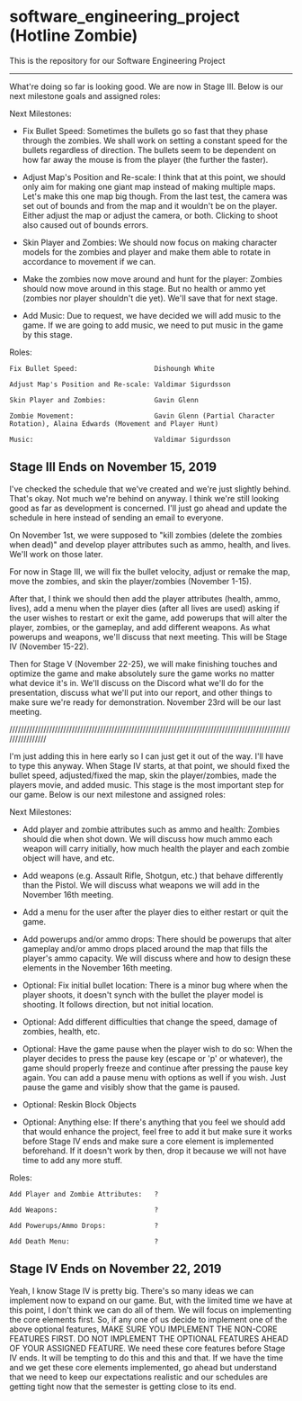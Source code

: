 # software_engineering_project (Hotline Zombie)
This is the repository for our Software Engineering Project

--------------------------------------------------------------------------------------------------------------
What're doing so far is looking good. We are now in Stage III. Below is our next milestone goals and assigned roles:

Next Milestones:
- Fix Bullet Speed: Sometimes the bullets go so fast that they phase through the zombies. We shall work on setting a constant speed for the bullets regardless of direction. The bullets seem to be dependent on how far away the mouse is from the player (the further the faster). 

- Adjust Map's Position and Re-scale: I think that at this point, we should only aim for making one giant map instead of making multiple maps. Let's make this one map big though. From the last test, the camera was set out of bounds and from the map and it wouldn't be on the player. Either adjust the map or adjust the camera, or both. Clicking to shoot also caused out of bounds errors.

- Skin Player and Zombies: We should now focus on making character models for the zombies and player and make them able to rotate in accordance to movement if we can.
	
- Make the zombies now move around and hunt for the player: Zombies should now move around in this stage. But no health or ammo yet (zombies nor player shouldn't die yet). We'll save that for next stage.

- Add Music: Due to request, we have decided we will add music to the game. If we are going to add music, we need to put music in the game by this stage.
	
	
Roles:

	Fix Bullet Speed:                   Dishoungh White 
	
	Adjust Map's Position and Re-scale: Valdimar Sigurdsson
	
	Skin Player and Zombies:            Gavin Glenn
	
	Zombie Movement:                    Gavin Glenn (Partial Character Rotation), Alaina Edwards (Movement and Player Hunt)
	
	Music:                              Valdimar Sigurdsson


Stage III Ends on November 15, 2019
----------------------------------------------------------------------------------------------------------------

I've checked the schedule that we've created and we're just slightly behind. That's okay. Not much we're behind on anyway. I think we're still looking good as far as development is concerned. I'll just go ahead and update the schedule in here instead of sending an email to everyone.

On November 1st, we were supposed to "kill zombies (delete the zombies when dead)" and develop player attributes such as ammo, health, and lives. We'll work on those later. 

For now in Stage III, we will fix the bullet velocity, adjust or remake the map, move the zombies, and skin the player/zombies (November 1-15). 

After that, I think we should then add the player attributes (health, ammo, lives), add a menu when the player dies (after all lives are used) asking if the user wishes to restart or exit the game, add powerups that will alter the player, zombies, or the gameplay, and add different weapons. As what powerups and weapons, we'll discuss that next meeting. This will be Stage IV (November 15-22).

Then for Stage V (November 22-25), we will make finishing touches and optimize the game and make absolutely sure the game works no matter what device it's in. We'll discuss on the Discord what we'll do for the presentation, discuss what we'll put into our report, and other things to make sure we're ready for demonstration. November 23rd will be our last meeting.

////////////////////////////////////////////////////////////////////////////////////////////////////////////////

I'm just adding this in here early so I can just get it out of the way. I'll have to type this anyway. When Stage IV starts, at that point, we should fixed the bullet speed, adjusted/fixed the map, skin the player/zombies, made the players movie, and added music. This stage is the most important step for our game. Below is our next milestone and assigned roles:

Next Milestones:
- Add player and zombie attributes such as ammo and health: Zombies should die when shot down. We will discuss how much ammo each weapon will carry initially, how much health the player and each zombie object will have, and etc. 

- Add weapons (e.g. Assault Rifle, Shotgun, etc.) that behave differently than the Pistol. We will discuss what weapons we will add in the November 16th meeting. 

- Add a menu for the user after the player dies to either restart or quit the game. 

- Add powerups and/or ammo drops: There should be powerups that alter gameplay and/or ammo drops placed around the map that fills the player's ammo capacity. We will discuss where and how to design these elements in the November 16th meeting.

- Optional: Fix initial bullet location: There is a minor bug where when the player shoots, it doesn't synch with the bullet the player model is shooting. It follows direction, but not initial location.

- Optional: Add different difficulties that change the speed, damage of zombies, health, etc. 

- Optional: Have the game pause when the player wish to do so: When the player decides to press the pause key (escape or 'p' or whatever), the game should properly freeze and continue after pressing the pause key again. You can add a pause menu with options as well if you wish. Just pause the game and visibly show that the game is paused. 

- Optional: Reskin Block Objects

- Optional: Anything else: If there's anything that you feel we should add that would enhance the project, feel free to add it but make sure it works before Stage IV ends and make sure a core element is implemented beforehand. If it doesn't work by then, drop it because we will not have time to add any more stuff.


Roles:
	
	Add Player and Zombie Attributes:   ?
	
	Add Weapons:                        ?
	
	Add Powerups/Ammo Drops:            ?
	
	Add Death Menu:                     ?
	
Stage IV Ends on November 22, 2019
--------------------
Yeah, I know Stage IV is pretty big. There's so many ideas we can implement now to expand on our game. But, with the limited time we have at this point, I don't think we can do all of them. We will focus on implementing the core elements first. So, if any one of us decide to implement one of the above optional features, MAKE SURE YOU IMPLEMENT THE NON-CORE FEATURES FIRST. DO NOT IMPLEMENT THE OPTIONAL FEATURES AHEAD OF YOUR ASSIGNED FEATURE. We need these core features before Stage IV ends. It will be tempting to do this and this and that. If we have the time and we get these core elements implemented, go ahead but understand that we need to keep our expectations realistic and our schedules are getting tight now that the semester is getting close to its end. 

